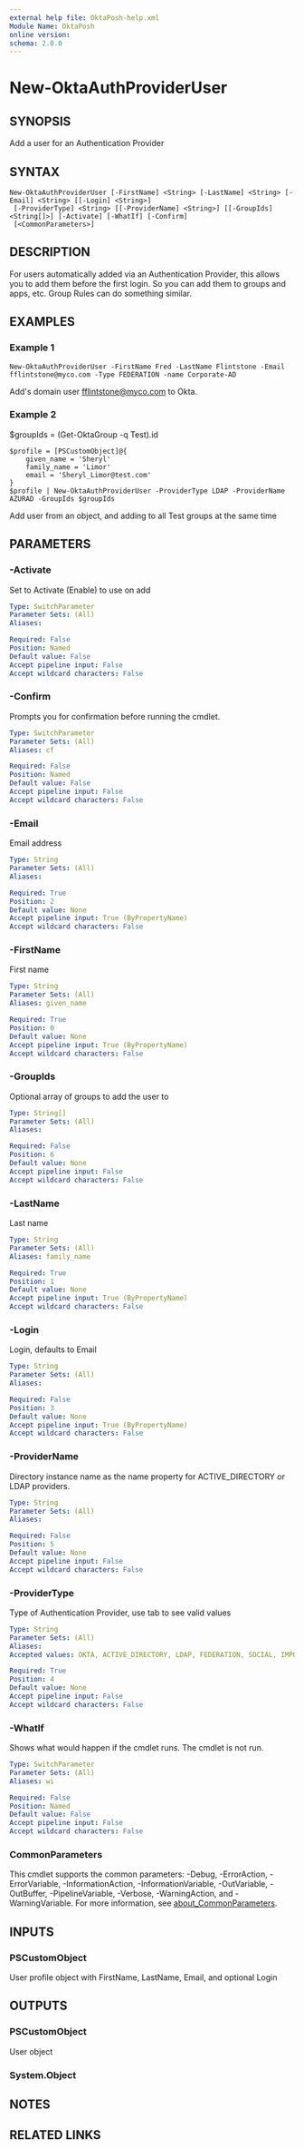 ```yaml
---
external help file: OktaPosh-help.xml
Module Name: OktaPosh
online version:
schema: 2.0.0
---
```


# New-OktaAuthProviderUser

## SYNOPSIS
Add a user for an Authentication Provider

## SYNTAX

```
New-OktaAuthProviderUser [-FirstName] <String> [-LastName] <String> [-Email] <String> [[-Login] <String>]
 [-ProviderType] <String> [[-ProviderName] <String>] [[-GroupIds] <String[]>] [-Activate] [-WhatIf] [-Confirm]
 [<CommonParameters>]
```

## DESCRIPTION
For users automatically added via an Authentication Provider, this allows you to add them before the first login.
So you can add them to groups and apps, etc.
Group Rules can do something similar.

## EXAMPLES

### Example 1
```
New-OktaAuthProviderUser -FirstName Fred -LastName Flintstone -Email fflintstone@myco.com -Type FEDERATION -name Corporate-AD
```

Add's domain user fflintstone@myco.com to Okta.

### Example 2
$groupIds = (Get-OktaGroup -q Test).id


```
$profile = [PSCustomObject]@{
    given_name = 'Sheryl'
    family_name = 'Limor'
    email = 'Sheryl_Limor@test.com'
}
$profile | New-OktaAuthProviderUser -ProviderType LDAP -ProviderName AZURAD -GroupIds $groupIds
```

Add user from an object, and adding to all Test groups at the same time

## PARAMETERS

### -Activate
Set to Activate (Enable) to use on add

```yaml
Type: SwitchParameter
Parameter Sets: (All)
Aliases:

Required: False
Position: Named
Default value: False
Accept pipeline input: False
Accept wildcard characters: False
```

### -Confirm
Prompts you for confirmation before running the cmdlet.

```yaml
Type: SwitchParameter
Parameter Sets: (All)
Aliases: cf

Required: False
Position: Named
Default value: False
Accept pipeline input: False
Accept wildcard characters: False
```

### -Email
Email address

```yaml
Type: String
Parameter Sets: (All)
Aliases:

Required: True
Position: 2
Default value: None
Accept pipeline input: True (ByPropertyName)
Accept wildcard characters: False
```

### -FirstName
First name

```yaml
Type: String
Parameter Sets: (All)
Aliases: given_name

Required: True
Position: 0
Default value: None
Accept pipeline input: True (ByPropertyName)
Accept wildcard characters: False
```

### -GroupIds
Optional array of groups to add the user to

```yaml
Type: String[]
Parameter Sets: (All)
Aliases:

Required: False
Position: 6
Default value: None
Accept pipeline input: False
Accept wildcard characters: False
```

### -LastName
Last name

```yaml
Type: String
Parameter Sets: (All)
Aliases: family_name

Required: True
Position: 1
Default value: None
Accept pipeline input: True (ByPropertyName)
Accept wildcard characters: False
```

### -Login
Login, defaults to Email

```yaml
Type: String
Parameter Sets: (All)
Aliases:

Required: False
Position: 3
Default value: None
Accept pipeline input: True (ByPropertyName)
Accept wildcard characters: False
```

### -ProviderName
Directory instance name as the name property for ACTIVE_DIRECTORY or LDAP providers.

```yaml
Type: String
Parameter Sets: (All)
Aliases:

Required: False
Position: 5
Default value: None
Accept pipeline input: False
Accept wildcard characters: False
```

### -ProviderType
Type of Authentication Provider, use tab to see valid values

```yaml
Type: String
Parameter Sets: (All)
Aliases:
Accepted values: OKTA, ACTIVE_DIRECTORY, LDAP, FEDERATION, SOCIAL, IMPORT

Required: True
Position: 4
Default value: None
Accept pipeline input: False
Accept wildcard characters: False
```

### -WhatIf
Shows what would happen if the cmdlet runs.
The cmdlet is not run.

```yaml
Type: SwitchParameter
Parameter Sets: (All)
Aliases: wi

Required: False
Position: Named
Default value: False
Accept pipeline input: False
Accept wildcard characters: False
```

### CommonParameters
This cmdlet supports the common parameters: -Debug, -ErrorAction, -ErrorVariable, -InformationAction, -InformationVariable, -OutVariable, -OutBuffer, -PipelineVariable, -Verbose, -WarningAction, and -WarningVariable. For more information, see [about_CommonParameters](http://go.microsoft.com/fwlink/?LinkID=113216).

## INPUTS

### PSCustomObject
User profile object with FirstName, LastName, Email, and optional Login

## OUTPUTS

### PSCustomObject
User object

### System.Object
## NOTES

## RELATED LINKS
